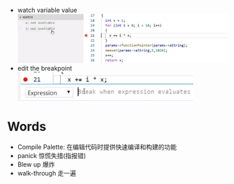 - watch variable value
![watch variable value](https://github.com/afterCherry/Learn-ESP32/blob/main/Images/watch%20variable%20value.png)
- edit the breakpoint <br>
![edit the breakpoint- right click](https://github.com/afterCherry/Learn-ESP32/blob/main/Images/right%20click%20breakpoint.png)


# Words
- Compile Palette: 在编辑代码时提供快速编译和构建的功能
- panick 惊慌失措(指报错)
- Blew up 爆炸
- walk-through 走一遍
